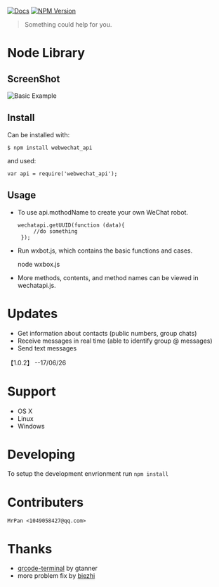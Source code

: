 [![Docs][docs-image]][docs-url]
[![NPM Version][npm-image]][npm-url]

> Something could help for you.

# Node Library

## ScreenShot
![Basic Example][example-img]

## Install

Can be installed with:

    $ npm install webwechat_api

and used:

    var api = require('webwechat_api');

## Usage
+ To use api.mothodName to create your own WeChat robot.

      wechatapi.getUUID(function (data){
           //do something
       });


+ Run wxbot.js, which contains the basic functions and cases.
	
    node wxbox.js


+ More methods, contents, and method names can be viewed in wechatapi.js.

# Updates

- Get information about contacts (public numbers, group chats)
- Receive messages in real time (able to identify group @ messages)
- Send text messages

【1.0.2】 --17/06/26

# Support

- OS X
- Linux
- Windows

# Developing

To setup the development envrionment run `npm install`

# Contributers

	MrPan <1049058427@qq.com>
	
# Thanks

- [qrcode-terminal] by gtanner 
- more problem fix by [biezhi]


[qrcode-terminal]: https://github.com/gtanner/qrcode-terminal
[biezhi]: https://github.com/biezhi/wechat-robot
[example-img]: https://github.com/wslongchen/webwechat_api/blob/master/screenshot.png
[docs-image]: https://img.shields.io/badge/文档-中文-blue.svg
[docs-url]: https://github.com/wslongchen/webwechat_api/blob/master/README_CN.md
[npm-image]: https://img.shields.io/npm/v/webwechat_api.svg
[npm-url]: https://npmjs.org/package/webwechat_api
